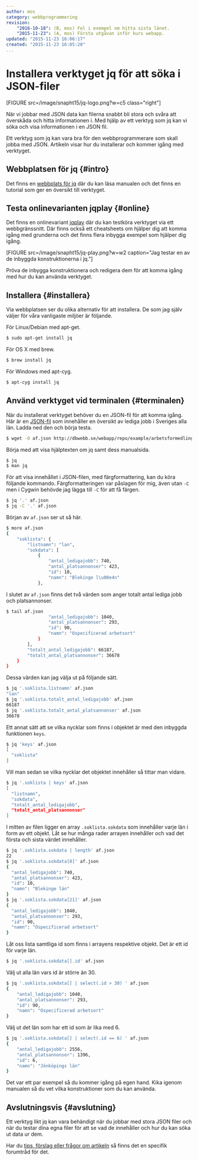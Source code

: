 ```yaml
---
author: mos
category: webbprogrammering
revision:
    "2016-10-18": (B, mos) Fel i exempel om hitta sista länet.
    "2015-11-23": (A, mos) Första utgåvan inför kurs webapp.
updated: "2015-11-23 16:06:17"
created: "2015-11-23 16:05:20"
...
```

Installera verktyget jq för att söka i JSON-filer
==================================

[FIGURE src=/image/snapht15/jq-logo.png?w=c5 class="right"]

När vi jobbar med JSON data kan filerna snabbt bli stora och svåra att överskåda och hitta informationen i. Med hjälp av ett verktyg som jq kan vi söka och visa informationen i en JSON fil.

Ett verktyg som jq kan vara bra för den webbprogrammerare som skall jobba med JSON. Artikeln visar hur du installerar och kommer igång med verktyget.

<!--more-->



Webbplatsen för jq {#intro}
--------------------------------------

Det finns en [webbplats för jq](https://stedolan.github.io/jq/) där du kan läsa manualen och det finns en tutorial som ger en översikt till verktyget.



Testa onlinevarianten jqplay {#online}
--------------------------------------

Det finns en onlinevariant [jqplay](https://jqplay.org/) där du kan testköra verktyget via ett webbgränssnitt. Där finns också ett cheatsheets om hjälper dig att komma igång med grunderna och det finns flera inbygga exempel som hjälper dig igång.

[FIGURE src=/image/snapht15/jq-play.png?w=w2 caption="Jag testar en av de inbyggda konstruktionerna i jq."]

Pröva de inbygga konstruktionera och redigera dem för att komma igång med hur du kan använda verktyget.



Installera {#installera}
--------------------------------------

Via webbplatsen ser du olika alternativ för att installera. De som jag själv väljer för våra vanligaste miljöer är följande.

För Linux/Debian med apt-get.

```bash
$ sudo apt-get install jq
```

För OS X med brew.

```bash
$ brew install jq
```

För Windows med apt-cyg.

```bash
$ apt-cyg install jq
```
<!-- För Windows med [chocolatey](https://chocolatey.org/).

```bash
$ chocolatey install jq
```

Det finns ett inlägg i forumet som visar hur jag [installerar Chocolatey och jq](f/40159). Du kan installera verktyget via Windows egna kommandoradsklient och du kan köra verktyget via Cygwin. -->



Använd verktyget vid terminalen {#terminalen}
--------------------------------------

När du installerat verktyget behöver du en JSON-fil för att komma igång. Här är en [JSON-fil](webapp/repo/example/arbetsformedlingen/soklista_lan.json) som innehåller en översikt av lediga jobb i Sveriges alla län. Ladda ned den och börja testa.

```bash
$ wget -O af.json http://dbwebb.se/webapp/repo/example/arbetsformedlingen/soklista_lan.json
```

Börja med att visa hjälptexten om jq samt dess manualsida.

```bash
$ jq
$ man jq
```

För att visa innehållet i JSON-filen, med färgformattering, kan du köra följande kommando. Färgformatteringen var påslagen för mig, även utan `-C` men i Cygwin behövde jag lägga till `-C` för att få färgen.

```bash
$ jq '.' af.json
$ jq -C '.' af.json
```

Början av `af.json` ser ut så här.

```bash
$ more af.json
{
    "soklista": {
        "listnamn": "lan",
        "sokdata": [
            {
                "antal_ledigajobb": 740,
                "antal_platsannonser": 423,
                "id": 10,
                "namn": "Blekinge l\u00e4n"
            },
```

I slutet av `af.json` finns det två värden som anger totalt antal lediga jobb och platsannonser.

```bash
$ tail af.json
                "antal_ledigajobb": 1040,
                "antal_platsannonser": 293,
                "id": 90,
                "namn": "Ospecificerad arbetsort"
            }
        ],
        "totalt_antal_ledigajobb": 66187,
        "totalt_antal_platsannonser": 36678
    }
}
```

Dessa värden kan jag välja ut på följande sätt.

```bash
$ jq '.soklista.listnamn' af.json
"lan"
$ jq '.soklista.totalt_antal_ledigajobb' af.json
66187
$ jq '.soklista.totalt_antal_platsannonser' af.json
36678
```

Ett annat sätt att se vilka nycklar som finns i objektet är med den inbyggda funktionen `keys`.

```bash
$ jq 'keys' af.json
[
  "soklista"
]
```

Vill man sedan se vilka nycklar det objektet innehåller så tittar man vidare.

```bash
$ jq '.soklista | keys' af.json 
[
  "listnamn",
  "sokdata",
  "totalt_antal_ledigajobb",
  "totalt_antal_platsannonser"
]
```

I mitten av filen ligger en array `.soklista.sokdata` som innehåller varje län i form av ett objekt. Låt se hur många rader arrayen innehåller och vad det första och sista värdet innehåller.

```bash
$ jq '.soklista.sokdata | length' af.json
22
$ jq '.soklista.sokdata[0]' af.json
{
  "antal_ledigajobb": 740,
  "antal_platsannonser": 423,
  "id": 10,
  "namn": "Blekinge län"
}
$ jq '.soklista.sokdata[21]' af.json
{
  "antal_ledigajobb": 1040,
  "antal_platsannonser": 293,
  "id": 90,
  "namn": "Ospecificerad arbetsort"
}
```

Låt oss lista samtliga id som finns i arrayens respektive objekt. Det är ett id för varje län.

```bash
$ jq '.soklista.sokdata[].id' af.json 
```

Välj ut alla län vars id är större än 30.

```bash
$ jq '.soklista.sokdata[] | select(.id > 30) ' af.json 
{
    "antal_ledigajobb": 1040,
    "antal_platsannonser": 293,
    "id": 90,
    "namn": "Ospecificerad arbetsort"
}
```

Välj ut det län som har ett id som är lika med 6.

```bash
$ jq '.soklista.sokdata[] | select(.id == 6) ' af.json 
{
    "antal_ledigajobb": 2556,
    "antal_platsannonser": 1396,
    "id": 6,
    "namn": "Jönköpings län"
}
```

Det var ett par exempel så du kommer igång på egen hand. Kika igenom manualen så du vet vilka konstruktioner som du kan använda.



Avslutningsvis {#avslutning}
--------------------------------------

Ett verktyg likt jq kan vara behändigt när du jobbar med stora JSON filer och när du testar dina egna filer för att se vad de innehåller och hur du kan söka ut data ur dem.

Har du [tips, förslag eller frågor om artikeln](t/4861) så finns det en specifik forumtråd för det.
 
